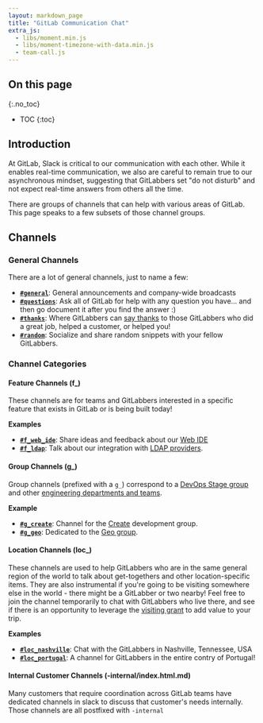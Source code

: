 ```yaml
---
layout: markdown_page
title: "GitLab Communication Chat"
extra_js:
  - libs/moment.min.js
  - libs/moment-timezone-with-data.min.js
  - team-call.js
---
```


## On this page
{:.no_toc}

- TOC
{:toc}

## Introduction
At GitLab, Slack is critical to our communication with each other.  While it enables real-time communication, we also are careful to remain true to our asynchronous mindset, suggesting that GitLabbers set "do not disturb" and not expect real-time answers from others all the time.

There are groups of channels that can help with various areas of GitLab.  This page speaks to a few subsets of those channel groups.

## Channels

### General Channels

There are a lot of general channels, just to name a few:

* **[`#general`](https://gitlab.slack.com/archives/general/index.html.md)**: General announcements and company-wide broadcasts
* **[`#questions`](https://gitlab.slack.com/archives/questions/index.html.md)**: Ask all of GitLab for help with any question you have... and then go document it after you find the answer :)
* **[`#thanks`](https://gitlab.slack.com/archives/thanks)**: Where GitLabbers can [say thanks](https://github.com/daijapan/test/tree/master/communication/#say-thanks) to those GitLabbers who did a great job, helped a customer, or helped you!
* **[`#random`](https://gitlab.slack.com/archives/random)**:  Socialize and share random snippets with your fellow GitLabbers.

### Channel Categories

#### Feature Channels (f_)

These channels are for teams and GitLabbers interested in a specific feature that exists in GitLab or is being built today!

**Examples**

* **[`#f_web_ide`](https://gitlab.slack.com/archives/f_web_ide/index.html.md)**: Share ideas and feedback about our [Web IDE](/2018/06/15/introducing-gitlab-s-integrated-development-environment/) 
* **[`#f_ldap`](https://gitlab.slack.com/archives/f_ldap/index.html.md)**: Talk about our integration with [LDAP providers](https://docs.gitlab.com/ee/administration/auth/ldap.html.md). 

#### Group Channels (g_)

Group channels (prefixed with a `g_`) correspond to a [DevOps Stage group](/team/structure/#stage-groups) and other [engineering departments and teams](https://github.com/daijapan/test/tree/master/engineering/#engineering-departments--teams).

**Example**

* **[`#g_create`](https://gitlab.slack.com/archives/g_create/index.html.md)**: Channel for the [Create](https://github.com/daijapan/test/tree/master/product/categories/#create/index.html.md) development group.
* **[`#g_geo`](https://gitlab.slack.com/archives/g_geo/index.html.md)**: Dedicated to the [Geo group](https://github.com/daijapan/test/tree/master/engineering/dev-backend/geo/index.html.md).

#### Location Channels (loc_)

These channels are used to help GitLabbers who are in the same general region of the world to talk about get-togethers and other location-specific items. They are also instrumental if you're going to be visiting somewhere else in the world - there might be a GitLabber or two nearby! Feel free to join the channel temporarily to chat with GitLabbers who live there, and see if there is an opportunity to leverage the [visiting grant](https://github.com/daijapan/test/tree/master/incentives/#visiting-grant) to add value to your trip.

**Examples**

* **[`#loc_nashville`](https://gitlab.slack.com/archives/loc_nashville)**: Chat with the GitLabbers in Nashville, Tennessee, USA     
* **[`#loc_portugal`](https://gitlab.slack.com/archives/loc_portugal)**: A channel for GitLabbers in the entire contry of Portugal! 

#### Internal Customer Channels (-internal/index.html.md)

Many customers that require coordination across GitLab teams have dedicated channels in slack to discuss that customer's needs internally. Those channels are all postfixed with `-internal`